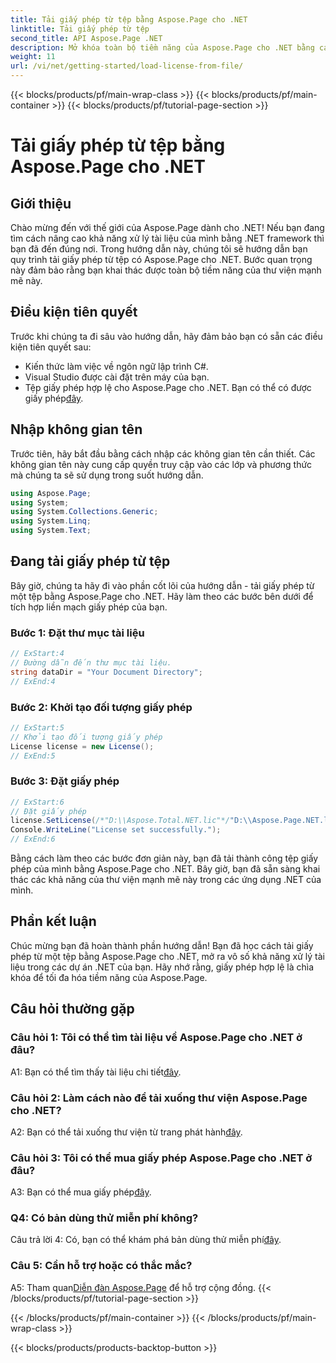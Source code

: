```yaml
---
title: Tải giấy phép từ tệp bằng Aspose.Page cho .NET
linktitle: Tải giấy phép từ tệp
second_title: API Aspose.Page .NET
description: Mở khóa toàn bộ tiềm năng của Aspose.Page cho .NET bằng cách nắm vững nghệ thuật tải giấy phép từ các tệp. Nâng cao khả năng xử lý tài liệu của bạn một cách liền mạch.
weight: 11
url: /vi/net/getting-started/load-license-from-file/
---
```


{{< blocks/products/pf/main-wrap-class >}}
{{< blocks/products/pf/main-container >}}
{{< blocks/products/pf/tutorial-page-section >}}

# Tải giấy phép từ tệp bằng Aspose.Page cho .NET

## Giới thiệu

Chào mừng đến với thế giới của Aspose.Page dành cho .NET! Nếu bạn đang tìm cách nâng cao khả năng xử lý tài liệu của mình bằng .NET framework thì bạn đã đến đúng nơi. Trong hướng dẫn này, chúng tôi sẽ hướng dẫn bạn quy trình tải giấy phép từ tệp có Aspose.Page cho .NET. Bước quan trọng này đảm bảo rằng bạn khai thác được toàn bộ tiềm năng của thư viện mạnh mẽ này.

## Điều kiện tiên quyết

Trước khi chúng ta đi sâu vào hướng dẫn, hãy đảm bảo bạn có sẵn các điều kiện tiên quyết sau:

- Kiến thức làm việc về ngôn ngữ lập trình C#.
- Visual Studio được cài đặt trên máy của bạn.
-  Tệp giấy phép hợp lệ cho Aspose.Page cho .NET. Bạn có thể có được giấy phép[đây](https://purchase.aspose.com/buy).

## Nhập không gian tên

Trước tiên, hãy bắt đầu bằng cách nhập các không gian tên cần thiết. Các không gian tên này cung cấp quyền truy cập vào các lớp và phương thức mà chúng ta sẽ sử dụng trong suốt hướng dẫn.

```csharp
using Aspose.Page;
using System;
using System.Collections.Generic;
using System.Linq;
using System.Text;
```

## Đang tải giấy phép từ tệp

Bây giờ, chúng ta hãy đi vào phần cốt lõi của hướng dẫn - tải giấy phép từ một tệp bằng Aspose.Page cho .NET. Hãy làm theo các bước bên dưới để tích hợp liền mạch giấy phép của bạn.

### Bước 1: Đặt thư mục tài liệu

```csharp
// ExStart:4
// Đường dẫn đến thư mục tài liệu.
string dataDir = "Your Document Directory";
// ExEnd:4
```

### Bước 2: Khởi tạo đối tượng giấy phép

```csharp
// ExStart:5
// Khởi tạo đối tượng giấy phép
License license = new License();
// ExEnd:5
```

### Bước 3: Đặt giấy phép

```csharp
// ExStart:6
// Đặt giấy phép
license.SetLicense(/*"D:\\Aspose.Total.NET.lic"*/"D:\\Aspose.Page.NET.lic");
Console.WriteLine("License set successfully.");
// ExEnd:6
```

Bằng cách làm theo các bước đơn giản này, bạn đã tải thành công tệp giấy phép của mình bằng Aspose.Page cho .NET. Bây giờ, bạn đã sẵn sàng khai thác các khả năng của thư viện mạnh mẽ này trong các ứng dụng .NET của mình.

## Phần kết luận

Chúc mừng bạn đã hoàn thành phần hướng dẫn! Bạn đã học cách tải giấy phép từ một tệp bằng Aspose.Page cho .NET, mở ra vô số khả năng xử lý tài liệu trong các dự án .NET của bạn. Hãy nhớ rằng, giấy phép hợp lệ là chìa khóa để tối đa hóa tiềm năng của Aspose.Page.


## Câu hỏi thường gặp

### Câu hỏi 1: Tôi có thể tìm tài liệu về Aspose.Page cho .NET ở đâu?

 A1: Bạn có thể tìm thấy tài liệu chi tiết[đây](https://reference.aspose.com/page/net/).

### Câu hỏi 2: Làm cách nào để tải xuống thư viện Aspose.Page cho .NET?

 A2: Bạn có thể tải xuống thư viện từ trang phát hành[đây](https://releases.aspose.com/page/net/).

### Câu hỏi 3: Tôi có thể mua giấy phép Aspose.Page cho .NET ở đâu?

 A3: Bạn có thể mua giấy phép[đây](https://purchase.aspose.com/buy).

### Q4: Có bản dùng thử miễn phí không?

 Câu trả lời 4: Có, bạn có thể khám phá bản dùng thử miễn phí[đây](https://releases.aspose.com/).

### Câu 5: Cần hỗ trợ hoặc có thắc mắc? 

 A5: Tham quan[Diễn đàn Aspose.Page](https://forum.aspose.com/c/page/39) để hỗ trợ cộng đồng.
{{< /blocks/products/pf/tutorial-page-section >}}

{{< /blocks/products/pf/main-container >}}
{{< /blocks/products/pf/main-wrap-class >}}

{{< blocks/products/products-backtop-button >}}

